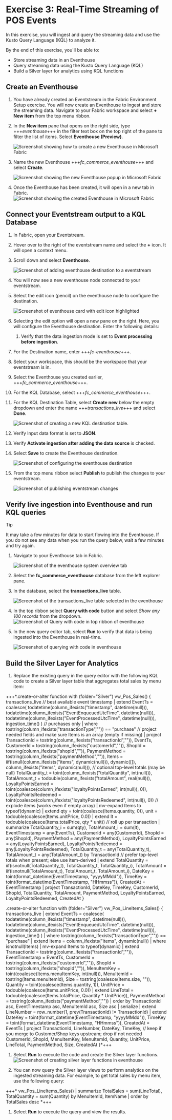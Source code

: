 # Exercise 3: Real-Time Streaming of POS Events

In this exercise, you will ingest and query the streaming data and use the Kusto Query Language (KQL) to analyze it.

By the end of this exercise, you'll be able to:

- Store streaming data in an Eventhouse
- Query streaming data using the Kusto Query Language (KQL)
- Build a Silver layer for analytics using KQL functions

## Create an Eventhouse

1. You have already created an Eventstream in the Fabric Environment Setup exercise. You will now create an Eventhouse to ingest and store the streaming data. Navigate to your Fabric workspace and select **+ New item** from the top menu ribbon.

1. In the **New item** pane that opens on the right side, type +++*eventhouse*+++ in the filter text box on the top right of the pane to filter the list of items. Select **Eventhouse (Preview)**.

    ![Screenshot showing how to create a new Eventhouse in Microsoft Fabric](media/create-eventhouse.png)

1. Name the new Eventhouse +++*fc_commerce_eventhouse*+++ and select **Create**.

    ![Screenshot showing the new Eventhouse popup in Microsoft Fabric](media/eventhouse-popup.png)

1. Once the Eventhouse has been created, it will open in a new tab in Fabric.
    ![Screenshot showing the created Eventhouse in Microsoft Fabric](media/eventhouse-created.png)

## Connect your Eventstream output to a KQL Database

1. In Fabric, open your Eventstream.

1. Hover over to the right of the eventstream name and select the **+** icon. It will open a context menu.

1. Scroll down and select **Eventhouse**.

    ![Screenshot of adding eventhouse destination to a eventstream](media/add-eventhouse-destination.png)

1. You will now see a new eventhouse node connected to your eventstream.

1. Select the edit icon (pencil) on the eventhouse node to configure the destination.

    ![Screenshot of eventhouse card with edit icon highlighted](media/eventhouse-edit-icon.png)

1. Selecting the edit option will open a new pane on the right. Here, you will configure the Eventhouse destination. Enter the following details:

    1. Verify that the data ingestion mode is set to **Event processing before ingestion**.

1. For the Destination name, enter +++*fc-eventhouse*+++.

1. Select your workspace, this should be the workspace that your eventstream is in.

1. Select the Eventhouse you created earlier, +++*fc_commerce_eventhouse*+++.

1. For the KQL Database, select  +++*fc_commerce_eventhouse*+++.

1. For the KQL Destination Table, select **Create new** below the empty dropdown and enter the name +++*transactions_live*+++ and select **Done**.

    ![Screenshot of creating a new KQL destination table.](media/create-kql-destination-table.png)

1. Verify Input data format is set to **JSON**.

1. Verify **Activate ingestion after adding the data source** is checked.

1. Select **Save** to create the Eventhouse destination.

    ![Screenshot of configuring the eventhouse destination](media/configure-eventhouse-destination.png)

1. From the top menu ribbon select **Publish** to publish the changes to your eventstream.

    ![Screenshot of publishing eventstream changes](media/publish-eventstream.png)

## Verify live ingestion into Eventhouse and run KQL queries

> [!TIP]
> It may take a few minutes for data to start flowing into the Eventhouse. If you do not see any data when you run the query below, wait a few minutes and try again.

1. Navigate to your Eventhouse tab in Fabric.

    ![Screenshot of the eventhouse system overview tab](media/eventhouse-tab-overview.png)

1. Select the **fc_commerce_eventhouse** database from the left explorer pane.
1. In the database, select the **transactions_live** table.

    ![Screenshot of the transactions_live table selected in the eventhouse](media/transactions_live_table.png)

1. In the top ribbon select **Query with code** button and select *Show any 100 records* from the dropdown.
    ![Screenshot of Query with code in top ribbon of eventhouse](media/query-with-code-eventhouse-button.png)

1. In the new query editor tab, select **Run** to verify that data is being ingested into the Eventhouse in real-time.

    ![Screenshot of querying with code in eventhouse](media/take-100-query.png)

## Build the Silver Layer for Analytics

1. Replace the existing query in the query editor with the following KQL code to create a Silver layer table that aggregates total sales by menu item:

+++*.create-or-alter function with (folder="Silver") vw_Pos_Sales() {
    transactions_live
    // best available event timestamp
    | extend EventTs = coalesce(
        todatetime(column_ifexists("timestamp", datetime(null))),
        todatetime(column_ifexists("EventEnqueuedUtcTime", datetime(null))),
        todatetime(column_ifexists("EventProcessedUtcTime", datetime(null))),
        ingestion_time()
      )
    // purchases only
    | where tostring(column_ifexists("transactionType","")) == "purchase"
    // project needed fields and make sure Items is an array (empty if missing)
    | project
        TransactionId = tostring(column_ifexists("transactionId","")),
        EventTs,
        CustomerId = tostring(column_ifexists("customerId","")),
        ShopId     = tostring(column_ifexists("shopId","")),
        PaymentMethod = tostring(column_ifexists("paymentMethod","")),
        Items = iif(isnull(column_ifexists("items", dynamic(null))), dynamic([]), column_ifexists("items", dynamic(null))),
        // optional top-level totals (may be null)
        TotalQuantity_t = toint(column_ifexists("totalQuantity", int(null))),
        TotalAmount_t   = todouble(column_ifexists("totalAmount",  real(null))),
        LoyaltyPointsEarned   = toint(coalesce(column_ifexists("loyaltyPointsEarned", int(null)), 0)),
        LoyaltyPointsRedeemed = toint(coalesce(column_ifexists("loyaltyPointsRedeemed", int(null)), 0))
    // explode items (works even if empty array)
    | mv-expand Items to typeof(dynamic)
    | extend
        qty  = toint(coalesce(Items.quantity, 0)),
        unit = todouble(coalesce(Items.unitPrice, 0.0))
    | extend
        lt   = todouble(coalesce(Items.totalPrice, qty * unit))
    // roll up per transaction
    | summarize
        TotalQuantity_i = sum(qty),
        TotalAmount_i   = sum(lt),
        EventTimestamp  = any(EventTs),
        CustomerId      = any(CustomerId),
        ShopId          = any(ShopId),
        PaymentMethod   = any(PaymentMethod),
        LoyaltyPointsEarned   = any(LoyaltyPointsEarned),
        LoyaltyPointsRedeemed = any(LoyaltyPointsRedeemed),
        TotalQuantity_t = any(TotalQuantity_t),
        TotalAmount_t   = any(TotalAmount_t)
      by TransactionId
    // prefer top-level totals when present; else use item-derived
    | extend
        TotalQuantity = iif(isnotnull(TotalQuantity_t), TotalQuantity_t, TotalQuantity_i),
        TotalAmount   = iif(isnotnull(TotalAmount_t),   TotalAmount_t,   TotalAmount_i),
        DateKey   = toint(format_datetime(EventTimestamp, "yyyyMMdd")),
        TimeKey   = toint(format_datetime(EventTimestamp, "HHmmss")),
        CreatedAt = EventTimestamp
    | project
        TransactionId, DateKey, TimeKey,
        CustomerId, ShopId,
        TotalQuantity, TotalAmount,
        PaymentMethod,
        LoyaltyPointsEarned, LoyaltyPointsRedeemed,
        CreatedAt
}

.create-or-alter function with (folder="Silver") vw_Pos_LineItems_Sales() {
    transactions_live
    | extend EventTs = coalesce(
        todatetime(column_ifexists("timestamp", datetime(null))),
        todatetime(column_ifexists("EventEnqueuedUtcTime", datetime(null))),
        todatetime(column_ifexists("EventProcessedUtcTime", datetime(null))),
        ingestion_time()
      )
    | where tostring(column_ifexists("transactionType","")) == "purchase"
    | extend Items = column_ifexists("items", dynamic(null))
    | where isnotnull(Items)
    | mv-expand Items to typeof(dynamic)
    | extend
        TransactionId  = tostring(column_ifexists("transactionId","")),
        EventTimestamp = EventTs,
        CustomerId     = tostring(column_ifexists("customerId","")),
        ShopId         = tostring(column_ifexists("shopId","")),
        MenuItemKey    = toint(coalesce(Items.menuItemKey, int(null))),
        MenuItemId     = tostring(Items.menuItemId),
        Size           = tostring(coalesce(Items.size, "")),
        Quantity       = toint(coalesce(Items.quantity, 1)),
        UnitPrice      = todouble(coalesce(Items.unitPrice, 0.0))
    | extend LineTotal    = todouble(coalesce(Items.totalPrice, Quantity * UnitPrice)),
             PaymentMethod = tostring(column_ifexists("paymentMethod",""))
    | order by TransactionId asc, EventTimestamp asc, MenuItemId asc, Size asc
    | serialize
    | extend LineNumber = row_number(1, prev(TransactionId) != TransactionId)
    | extend
        DateKey  = toint(format_datetime(EventTimestamp, "yyyyMMdd")),
        TimeKey  = toint(format_datetime(EventTimestamp, "HHmmss")),
        CreatedAt = EventTs
    | project
        TransactionId, LineNumber,
        DateKey, TimeKey,
        // keep if you merge to Customer/Shop keys upstream; drop if not needed
        CustomerId, ShopId,
        MenuItemKey, MenuItemId,
        Quantity, UnitPrice, LineTotal,
        PaymentMethod, Size, CreatedAt
}*+++

1. Select **Run** to execute the code and create the Silver layer functions.
![Screenshot of creating silver layer functions in eventhouse](media/create-silver-layer-functions.png)

1. You can now query the Silver layer views to perform analytics on the ingested streaming data. For example, to get total sales by menu item, use the following query:

+++*
vw_Pos_LineItems_Sales()
| summarize TotalSales = sum(LineTotal), TotalQuantity = sum(Quantity) by MenuItemId, ItemName
| order by TotalSales desc
*+++

1. Select **Run** to execute the query and view the results.
